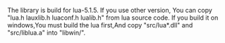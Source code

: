 The library is build for lua-5.1.5.
  If you use other version,
    You can copy "lua.h lauxlib.h luaconf.h lualib.h" from lua source code.
    If you build it on windows,You must build the lua first,And copy "src/lua*.dll" and "src/liblua.a" into "libwin/".
